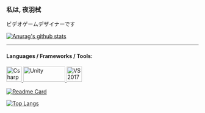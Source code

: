 ### 私は, 夜羽栻
ビデオゲームデザイナーです

[![Anurag's github stats](https://github-readme-stats.vercel.app/api?username=Exterior404&show_icons=true&theme=buefy)](https://www.plurk.com/Exterior404)

<hr>

#### Languages / Frameworks / Tools:
<a href="https://docs.microsoft.com/zh-tw/dotnet/csharp/" target="_blank"> 
<img src="https://upload.wikimedia.org/wikipedia/commons/4/4f/Csharp_Logo.png" alt="Csharp" width="40" height="40"/> 
</a>
<a href="https://unity.com" target="_blank"> 
<img src="https://upload.wikimedia.org/wikipedia/commons/1/19/Unity_Technologies_logo.svg" alt="Unity" width="110" height="40"/> 
</a>
<a href="https://visualstudio.microsoft.com/zh-hant/" target="_blank"> 
<img src="https://upload.wikimedia.org/wikipedia/commons/c/cd/Visual_Studio_2017_Logo.svg" alt="VS2017" width="40" height="40"/> 
</a>

[![Readme Card](https://github-readme-stats.vercel.app/api/pin/?username=Exterior404&theme=buefy&repo=Kokoro)](https://github.com/Exterior404/Kokoro)

[![Top Langs](https://github-readme-stats.vercel.app/api/top-langs/?username=Exterior404&layout=compact)](https://github.com/anuraghazra/github-readme-stats)
